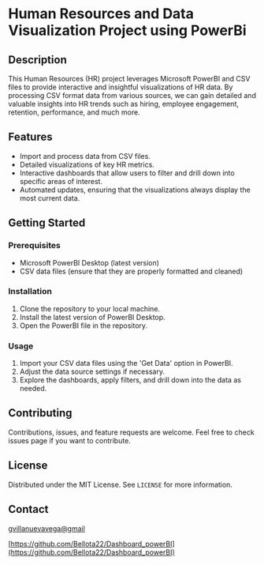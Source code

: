 # Human Resources and Data Visualization Project using PowerBi

## Description

This Human Resources (HR) project leverages Microsoft PowerBI and CSV files to provide interactive and insightful visualizations of HR data. By processing CSV format data from various sources, we can gain detailed and valuable insights into HR trends such as hiring, employee engagement, retention, performance, and much more.

## Features

* Import and process data from CSV files.
* Detailed visualizations of key HR metrics.
* Interactive dashboards that allow users to filter and drill down into specific areas of interest.
* Automated updates, ensuring that the visualizations always display the most current data.

## Getting Started

### Prerequisites

* Microsoft PowerBI Desktop (latest version)
* CSV data files (ensure that they are properly formatted and cleaned)

### Installation

1. Clone the repository to your local machine.
2. Install the latest version of PowerBI Desktop.
3. Open the PowerBI file in the repository.

### Usage

1. Import your CSV data files using the 'Get Data' option in PowerBI.
2. Adjust the data source settings if necessary.
3. Explore the dashboards, apply filters, and drill down into the data as needed.

## Contributing

Contributions, issues, and feature requests are welcome. Feel free to check issues page if you want to contribute.

## License

Distributed under the MIT License. See `LICENSE` for more information.

## Contact

 [gvillanuevavega@gmail](mailto:gvillanuevavega@gmail.com)

 [https://github.com/Bellota22/Dashboard_powerBI](https://github.com/Bellota22/Dashboard_powerBI)
